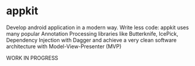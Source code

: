 appkit
======

Develop android application in a modern way. Write less code: appkit uses many popular Annotation Processing libraries like Butterknife, IcePick, Dependency Injection with Dagger and achieve a very clean software architecture with Model-View-Presenter (MVP)

WORK IN PROGRESS
